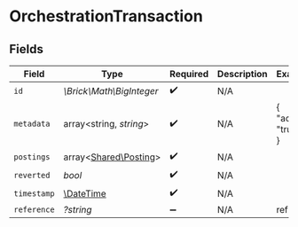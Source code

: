 # OrchestrationTransaction


## Fields

| Field                                                         | Type                                                          | Required                                                      | Description                                                   | Example                                                       |
| ------------------------------------------------------------- | ------------------------------------------------------------- | ------------------------------------------------------------- | ------------------------------------------------------------- | ------------------------------------------------------------- |
| `id`                                                          | *\Brick\Math\BigInteger*                                      | :heavy_check_mark:                                            | N/A                                                           |                                                               |
| `metadata`                                                    | array<string, *string*>                                       | :heavy_check_mark:                                            | N/A                                                           | {<br/>"admin": "true"<br/>}                                   |
| `postings`                                                    | array<[Shared\Posting](../../Models/Shared/Posting.md)>       | :heavy_check_mark:                                            | N/A                                                           |                                                               |
| `reverted`                                                    | *bool*                                                        | :heavy_check_mark:                                            | N/A                                                           |                                                               |
| `timestamp`                                                   | [\DateTime](https://www.php.net/manual/en/class.datetime.php) | :heavy_check_mark:                                            | N/A                                                           |                                                               |
| `reference`                                                   | *?string*                                                     | :heavy_minus_sign:                                            | N/A                                                           | ref:001                                                       |